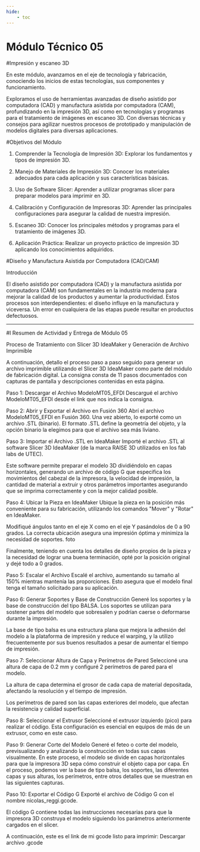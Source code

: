 ```yaml
---
hide:
    - toc
---
```


# Módulo Técnico 05

#Impresión y escaneo 3D


En este módulo, avanzamos en el eje de tecnología y fabricación, conociendo los inicios de estas tecnologías, sus componentes y funcionamiento.

 Exploramos el uso de herramientas avanzadas de diseño asistido por computadora (CAD) y manufactura asistida por computadora (CAM), profundizando en la impresión 3D, así como en tecnologías y programas para el tratamiento de imágenes en escaneo 3D.
  Con diversas técnicas y consejos para agilizar nuestros procesos de prototipado y manipulación de modelos digitales para diversas aplicaciones.


#Objetivos del Módulo
1.	Comprender la Tecnología de Impresión 3D: Explorar los fundamentos y tipos de impresión 3D.


2.	Manejo de Materiales de Impresión 3D: Conocer los materiales adecuados para cada aplicación y sus características básicas.


3.	Uso de Software Slicer: Aprender a utilizar programas slicer para preparar modelos para imprimir en 3D.


4.	Calibración y Configuración de Impresoras 3D: Aprender las principales configuraciones para asegurar la calidad de nuestra impresión.


5.	Escaneo 3D: Conocer los principales métodos y programas para el tratamiento de imágenes 3D.


6.	Aplicación Práctica: Realizar un proyecto práctico de impresión 3D aplicando los conocimientos adquiridos.


#Diseño y Manufactura Asistida por Computadora (CAD/CAM)


Introducción


El diseño asistido por computadora (CAD) y la manufactura asistida por computadora (CAM) son fundamentales en la industria moderna para mejorar la calidad de los productos y aumentar la productividad. Estos procesos son interdependientes: el diseño influye en la manufactura y viceversa. Un error en cualquiera de las etapas puede resultar en productos defectuosos.


----------- ----------------------- ----------------- ---------------- --------------

#I Resumen de Actividad y Entrega de Módulo 05


Proceso de Tratamiento con Slicer 3D IdeaMaker y Generación de Archivo Imprimible


A continuación, detallo el proceso paso a paso seguido para generar un archivo imprimible utilizando el Slicer 3D IdeaMaker como parte del módulo de fabricación digital. La consigna consta de 11 pasos documentados con capturas de pantalla y descripciones contenidas en esta página.


Paso 1: Descargar el Archivo ModeloMT05_EFDI
Descargué el archivo ModeloMT05_EFDI desde el link que nos indica la consigna.


Paso 2: Abrir y Exportar el Archivo en Fusión 360
Abrí el archivo ModeloMT05_EFDI en Fusión 360. Una vez abierto, lo exporté como un archivo .STL (binario). El formato .STL define la geometría del objeto, y la opción binario la elegimos para que el archivo sea más liviano.



Paso 3: Importar el Archivo .STL en IdeaMaker
Importé el archivo .STL al software Slicer 3D IdeaMaker (de la marca RAISE 3D utilizados en los fab labs de UTEC). 

Este software permite preparar el modelo 3D dividiéndolo en capas horizontales, generando un archivo de código G que especifica los movimientos del cabezal de la impresora, la velocidad de impresión, la cantidad de material a extruir y otros parámetros importantes asegurando que se imprima correctamente y con la mejor calidad posible.



Paso 4: Ubicar la Pieza en IdeaMaker
Ubique la pieza en la posición más conveniente para su fabricación, utilizando los comandos "Mover" y "Rotar" en IdeaMaker. 

Modifiqué ángulos tanto en el eje X como en el eje Y pasándolos de 0 a 90 grados. La correcta ubicación asegura una impresión óptima y minimiza la necesidad de soportes. 
foto

Finalmente, teniendo en cuenta los detalles de diseño propios de la pieza y la necesidad de lograr una buena terminación, opté por la posición original y dejé todo a 0 grados.



Paso 5: Escalar el Archivo
Escalé el archivo, aumentando su tamaño al 150% mientras mantenía las proporciones. Esto asegura que el modelo final tenga el tamaño solicitado para su aplicación.



Paso 6: Generar Soportes y Base de Construcción
Generé los soportes y la base de construcción del tipo BALSA. Los soportes se utilizan para sostener partes del modelo que sobresalen y podrían caerse o deformarse durante la impresión. 

La base de tipo balsa es una estructura plana que mejora la adhesión del modelo a la plataforma de impresión y reduce el warping, y la utilizo frecuentemente por sus buenos resultados a pesar de aumentar el tiempo de impresión.



Paso 7: Seleccionar Altura de Capa y Perímetros de Pared
Seleccioné una altura de capa de 0.2 mm y configuré 2 perímetros de pared para el modelo. 

La altura de capa determina el grosor de cada capa de material depositada, afectando la resolución y el tiempo de impresión. 

Los perímetros de pared son las capas exteriores del modelo, que afectan la resistencia y calidad superficial.



Paso 8: Seleccionar el Extrusor
Seleccioné el extrusor izquierdo (pico) para realizar el código. Esta configuración es esencial en equipos de más de un extrusor, como en este caso.



Paso 9: Generar Corte del Modelo
Generé el feteo o corte del modelo, previsualizando y analizando la construcción en todas sus capas visualmente. En este proceso, el modelo se divide en capas horizontales para que la impresora 3D sepa cómo construir el objeto capa por capa. En el proceso, podemos ver la base de tipo balsa, los soportes, las diferentes capas y sus alturas, los perímetros, entre otros detalles que se muestran en las siguientes capturas.



Paso 10: Exportar el Código G
Exporté el archivo de Código G con el nombre nicolas_reggi.gcode. 

El código G contiene todas las instrucciones necesarias para que la impresora 3D construya el modelo siguiendo los parámetros anteriormente cargados en el slicer.


A continuación, este es el link de mi gcode listo para imprimir:
Descargar archivo .gcode
